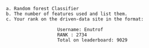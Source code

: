            a. Random forest Classifier
           b. The number of features used and list them.
           c. Your rank on the driven-data site in the format: 
           
                              Username: Enutrof
                              RANK : 2734
                              Total on leaderboard: 9029
